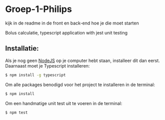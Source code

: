 # Groep-1-Philips

kijk in de readme in de front en back-end hoe je die moet starten

Bolus calculatie, typescript application with jest unit testing
## Installatie:
Als je nog geen [NodeJS](https://nodejs.org/en/download/) op je computer hebt staan, installeer dit dan eerst.<br/>
Daarnaast moet je Typescript installeren:
```bash
$ npm install -g typescript
```

Om alle packages benodigd voor het project te installeren in de terminal:
```bash
$ npm install
```

Om een handmatige unit test uit te voeren in de terminal:
```bash
$ npm test
```
